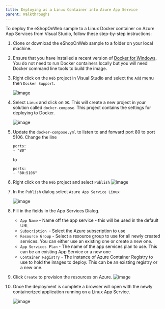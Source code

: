 ```yaml
---
title: Deploying as a Linux Container into Azure App Service
parent: Walkthroughs
---
```


To deploy the eShopOnWeb sample to a Linux Docker container on Azure App Services from Visual Studio, follow these step-by-step instructions:

1. Clone or download the eShopOnWeb sample to a folder on your local machine.

1. Ensure that you have installed a recent version of [Docker for Windows](https://www.docker.com/docker-windows). You do not need to run Docker containers locally but you will need Docker command line tools to build the image.

1. Right click on the `Web` project in Visual Studio and select the `Add` menu then `Docker Support`.

   ![image](https://github.com/user-attachments/assets/aaafd6c8-01ef-4637-bbdf-7918503130bb)

1. Select `Linux` and click on `OK`. This will create a new project in your solution called `docker-compose`. This project contains the settings for deploying to Docker.

    ![image](https://github.com/user-attachments/assets/5e0d2bc1-9c95-45f2-a1bf-7434ad46ccad)

1. Update the `docker-compose.yml` to listen to and forward port 80 to port 5106. Change the line

    ```docker
    ports:
    - "80"
    ```

    to

    ```docker
    ports:
    - "80:5106"
   ```

1. Right click on the `Web` project and select `Publish`
    ![image](https://github.com/user-attachments/assets/8c8f50e1-ec73-4a2a-ba8b-ff740c74bf0b)

1. In the `Publish` dialog select `Azure App Service Linux`

    ![image](https://github.com/user-attachments/assets/de774502-1aad-4062-9d0c-3c17ee0043d5)

1. Fill in the fields in the App Services Dialog.
    * `App Name` - Name off the app service - this will be used in the default URL
    * `Subscription `- Select the Azure subscription to use
    * `Resource Group` - Select a resource group to use for all newly created services. You can either use an existing one or create a new one.
    * `App Services Plan` - The name of the app services plan to use. This can be an existing App Service or a new one
    * `Container Registry` - The instance of Azure Container Registry to use to hold the images to deploy. This can be an existing registry or a new one.

1. Click `Create` to provision the resources on Azure.
    ![image](https://github.com/user-attachments/assets/b6beb4ff-cada-4086-bf21-23865f2a4723)

1. Once the deployment is complete a browser will open with the newly containerized application running on a Linux App Service.

    ![image](https://github.com/user-attachments/assets/3af18bbc-fb59-4b87-b8fe-c4f67636befc)    
